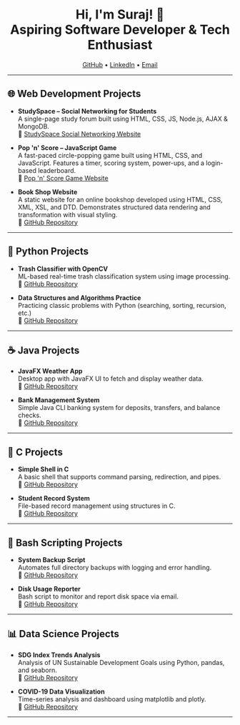 <h1 align="center">Hi, I'm Suraj! 👋<br/>Aspiring Software Developer & Tech Enthusiast</h1>

<p align="center">
  <a href="https://github.com/yourusername">GitHub</a> • 
  <a href="https://www.linkedin.com/in/yourlinkedin/">LinkedIn</a> • 
  <a href="mailto:youremail@example.com">Email</a>
</p>

---

<h2>🌐 Web Development Projects</h2>

- <b>StudySpace – Social Networking for Students</b>  
  A single-page study forum built using HTML, CSS, JS, Node.js, AJAX & MongoDB.  
  🔗 [StudySpace Social Networking Website](https://github.com/SSuraj1409/StudySpace-Social-Networking-Website/blob/main/README.md)

- <b>Pop 'n' Score – JavaScript Game</b>  
  A fast-paced circle-popping game built using HTML, CSS, and JavaScript. Features a timer, scoring system, power-ups, and a login-based leaderboard.  
  🔗 [Pop 'n' Score Game Website](https://github.com/SSuraj1409/Pop-n-Score-Game-Website/blob/main/README.md)

- <b>Book Shop Website</b>  
  A static website for an online bookshop developed using HTML, CSS, XML, XSL, and DTD. Demonstrates structured data rendering and transformation with visual styling.  
  🔗 [GitHub Repository](https://github.com/yourusername/book-shop-xml-xsl)

---

<h2>🐍 Python Projects</h2>

- <b>Trash Classifier with OpenCV</b>  
  ML-based real-time trash classification system using image processing.  
  🔗 [GitHub Repository](https://github.com/yourusername/trash-classifier-python)

- <b>Data Structures and Algorithms Practice</b>  
  Practicing classic problems with Python (searching, sorting, recursion, etc.)  
  🔗 [GitHub Repository](https://github.com/yourusername/python-dsa)

---

<h2>☕ Java Projects</h2>

- <b>JavaFX Weather App</b>  
  Desktop app with JavaFX UI to fetch and display weather data.  
  🔗 [GitHub Repository](https://github.com/yourusername/javafx-weather-app)

- <b>Bank Management System</b>  
  Simple Java CLI banking system for deposits, transfers, and balance checks.  
  🔗 [GitHub Repository](https://github.com/yourusername/java-bank-system)

---

<h2>📘 C Projects</h2>

- <b>Simple Shell in C</b>  
  A basic shell that supports command parsing, redirection, and pipes.  
  🔗 [GitHub Repository](https://github.com/yourusername/c-simple-shell)

- <b>Student Record System</b>  
  File-based record management using structures in C.  
  🔗 [GitHub Repository](https://github.com/yourusername/c-student-record)

---

<h2>🐚 Bash Scripting Projects</h2>

- <b>System Backup Script</b>  
  Automates full directory backups with logging and error handling.  
  🔗 [GitHub Repository](https://github.com/yourusername/bash-backup-script)

- <b>Disk Usage Reporter</b>  
  Bash script to monitor and report disk space via email.  
  🔗 [GitHub Repository](https://github.com/yourusername/disk-usage-script)

---

<h2>📊 Data Science Projects</h2>

- <b>SDG Index Trends Analysis</b>  
  Analysis of UN Sustainable Development Goals using Python, pandas, and seaborn.  
  🔗 [GitHub Repository](https://github.com/yourusername/sdg-index-analysis)

- <b>COVID-19 Data Visualization</b>  
  Time-series analysis and dashboard using matplotlib and plotly.  
  🔗 [GitHub Repository](https://github.com/yourusername/covid19-visualization)

---

<!--
This is your GitHub profile README. Add new projects as they come.
Keep it clean, consistent, and link only the showcase versions!
-->
